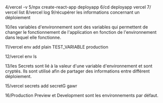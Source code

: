 4/vercel -v
5/npx create-react-app deployapp
6/cd deployapp
vercel
7/ vercel list
8/vercel log
9/récupérer les informations concernant un déploiement 

10/les variables d'environnement sont des variables qui permettent de changer le fonctionnement de l'application en fonction de l'environnement dans lequel elle fonctionne.

11/vercel env add plain TEST_VARIABLE production

12/vercel env ls

13/les Secrets sont lié à la valeur d'une variable d'environnement et sont cryptés. Ils sont utilisé afin de partager des informations entre différent déploiement.

15/vercel secrets add secretG gawr

16/Production Preview et Development sont les environnements par défaut. 
